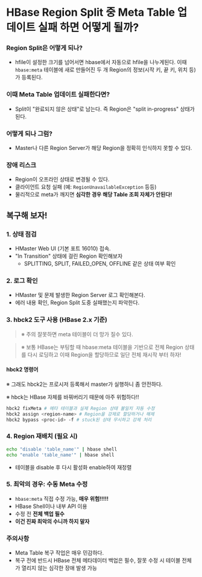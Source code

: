 # HBase Region Split 중 Meta Table 업데이트 실패 하면 어떻게 될까?

### Region Split은 어떻게 되나?
  - hfile이 설정한 크기를 넘어서면 hbase에서 자동으로 hfile을 나누게된다. 이때`hbase:meta` 테이블에 새로 만들어진 두 개 Region의 정보(시작 키, 끝 키, 위치 등)가 등록된다.

### 이때 Meta Table 업데이트 실패한다면?
  - Split이 "완료되지 않은 상태"로 남는다. 즉 Region은 "split in-progress" 상태가 된다.
  
### 어떻게 되나 그럼?
- Master나 다른 Region Server가 해당 Region을 정확히 인식하지 못할 수 있다.

### 장애 리스크
- Region이 오프라인 상태로 변경될 수 있다.
- 클라이언트 요청 실패 (예: `RegionUnavailableException` 등등)
- 물리적으로 meta가 깨지면 **심각한 경우 해당 Table 조회 자체가 안된다!**

## 복구해 보자!
### 1. 상태 점검
- HMaster Web UI (기본 포트 16010) 접속.
- "In Transition" 상태에 걸린 Region 확인해보자
  - SPLITTING, SPLIT, FAILED_OPEN, OFFLINE 같은 상태 여부 확인

### 2. 로그 확인
- HMaster 및 문제 발생한 Region Server 로그 확인해본다.
- 에러 내용 확인, Region Split 도중 실패했는지 파악한다.

### 3. hbck2 도구 사용 (HBase 2.x 기준)
> ※ 주의 잘못하면 meta 테이블이 더 망가 질수 있다.

> ※ 보통 HBase는 부팅할 때 hbase:meta 테이블을 기반으로 전체 Region 상태를 다시 로딩하고
> 이때 Region을 할당하므로 일단 전체 재시작 부터 하자!

#### hbck2 명령어
※ 그래도 hbck2는 프로시저 등록해서 master가 실행하니 좀 안전하다.

※ hbck는 HBase 자체를 바꿔버리기 때문에 아주 위험하다!!
```bash
hbck2 fixMeta # 메타 테이블과 실제 Region 상태 불일치 자동 수정
hbck2 assign <region-name> # Region을 강제로 할당하거나 해제
hbck2 bypass <proc-id> -f # stuck된 상태 무시하고 강제 처리
```

### 4. Region 재배치 (필요 시)
```bash
echo "disable 'table_name'" | hbase shell
echo "enable 'table_name'" | hbase shell
```
- 테이블을 disable 후 다시 활성화 enable하여 재정렬

### 5. 최악의 경우: 수동 Meta 수정
- `hbase:meta` 직접 수정 가능, **매우 위험!!!!!**
- HBase Shell이나 내부 API 이용
- 수정 전 **전체 백업 필수**
- **이건 진짜 최악의 수니까 하지 말자**

### 주의사항
- Meta Table 복구 작업은 매우 민감하다.
- 복구 전에 반드시 HBase 전체 메타데이터 백업은 필수, 잘못 수정 시 테이블 전체가 열리지 않는 심각한 장애 발생 가능

